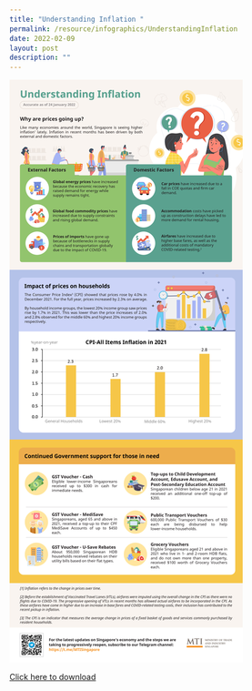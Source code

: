 ```yaml
---
title: "Understanding Inflation "
permalink: /resource/infographics/UnderstandingInflation
date: 2022-02-09
layout: post
description: ""
---
```

![Alt text for image on Isomer site](/images/infographics/Understanding%20Inflation%20Infographic.jpg)

[Click here to download](/files/infographics/Understanding_Inflation_24Jan22_v3.pdf)